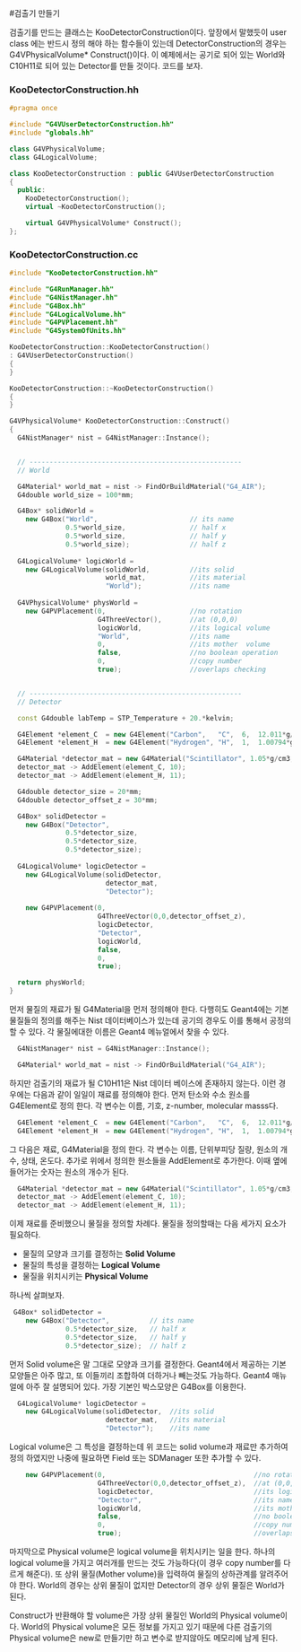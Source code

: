 #검출기 만들기

검출기를 만드는 클래스는 KooDetectorConstruction이다. 앞장에서 말했듯이 user class 에는 반드시 정의 해야 하는 함수들이 있는데 DetectorConstruction의 경우는 G4VPhysicalVolume* Construct()이다. 이 예제에서는 공기로 되어 있는 World와 C10H11로 되어 있는 Detector를 만들 것이다. 코드를 보자.

### KooDetectorConstruction.hh
```c++
#pragma once 

#include "G4VUserDetectorConstruction.hh"
#include "globals.hh"

class G4VPhysicalVolume;
class G4LogicalVolume;

class KooDetectorConstruction : public G4VUserDetectorConstruction
{
  public:
    KooDetectorConstruction();
    virtual ~KooDetectorConstruction();

    virtual G4VPhysicalVolume* Construct();
};
```

### KooDetectorConstruction.cc
```c++
#include "KooDetectorConstruction.hh"

#include "G4RunManager.hh"
#include "G4NistManager.hh"
#include "G4Box.hh"
#include "G4LogicalVolume.hh"
#include "G4PVPlacement.hh"
#include "G4SystemOfUnits.hh"

KooDetectorConstruction::KooDetectorConstruction()
: G4VUserDetectorConstruction()
{
}

KooDetectorConstruction::~KooDetectorConstruction()
{
}

G4VPhysicalVolume* KooDetectorConstruction::Construct()
{  
  G4NistManager* nist = G4NistManager::Instance();


  // -----------------------------------------------------
  // World

  G4Material* world_mat = nist -> FindOrBuildMaterial("G4_AIR");
  G4double world_size = 100*mm;

  G4Box* solidWorld =    
    new G4Box("World",                       // its name
              0.5*world_size,                // half x
              0.5*world_size,                // half y
              0.5*world_size);               // half z
      
  G4LogicalVolume* logicWorld =                         
    new G4LogicalVolume(solidWorld,          //its solid
                        world_mat,           //its material
                        "World");            //its name
                                   
  G4VPhysicalVolume* physWorld = 
    new G4PVPlacement(0,                     //no rotation
                      G4ThreeVector(),       //at (0,0,0)
                      logicWorld,            //its logical volume
                      "World",               //its name
                      0,                     //its mother  volume
                      false,                 //no boolean operation
                      0,                     //copy number
                      true);                 //overlaps checking


  // -----------------------------------------------------
  // Detector

  const G4double labTemp = STP_Temperature + 20.*kelvin;

  G4Element *element_C  = new G4Element("Carbon",   "C",  6,  12.011*g/mole);
  G4Element *element_H  = new G4Element("Hydrogen", "H",  1,  1.00794*g/mole);

  G4Material *detector_mat = new G4Material("Scintillator", 1.05*g/cm3, 2, kStateSolid, labTemp);
  detector_mat -> AddElement(element_C, 10);
  detector_mat -> AddElement(element_H, 11);

  G4double detector_size = 20*mm;
  G4double detector_offset_z = 30*mm;

  G4Box* solidDetector =    
    new G4Box("Detector",
              0.5*detector_size,
              0.5*detector_size,
              0.5*detector_size);
      
  G4LogicalVolume* logicDetector =                         
    new G4LogicalVolume(solidDetector,
                        detector_mat,
                        "Detector");
                                   
    new G4PVPlacement(0,
                      G4ThreeVector(0,0,detector_offset_z),
                      logicDetector,
                      "Detector",
                      logicWorld,
                      false,
                      0,
                      true);

  return physWorld;
}

```

먼저 물질의 재료가 될 G4Material을 먼저 정의해야 한다. 다행히도 Geant4에는 기본 물질들의 정의를 해주는 Nist 데이터베이스가 있는데 공기의 경우도 이를 통해서 공정의 할 수 있다. 각 물질에대한 이름은 Geant4 메뉴얼에서 찾을 수 있다.

```c++
  G4NistManager* nist = G4NistManager::Instance();
```
```c++
  G4Material* world_mat = nist -> FindOrBuildMaterial("G4_AIR");
```

하지만 검출기의 재료가 될 C10H11은 Nist 데이터 베이스에 존재하지 않는다. 이런 경우에는 다음과 같이 일일이 재료를 정의해야 한다. 먼저 탄소와 수소 원소를 G4Element로 정의 한다. 각 변수는 이름, 기호, z-number, molecular masss다.

```c++
  G4Element *element_C  = new G4Element("Carbon",   "C",  6,  12.011*g/mole);
  G4Element *element_H  = new G4Element("Hydrogen", "H",  1,  1.00794*g/mole);
```

그 다음은 재료, G4Material을 정의 한다. 각 변수는 이름, 단위부피당 질량, 원소의 개수, 상태, 온도다. 추가로 위에서 정의한 원소들을 AddElement로 추가한다. 이때 옆에 들어가는 숫자는 원소의 개수가 된다.

```c++
  G4Material *detector_mat = new G4Material("Scintillator", 1.05*g/cm3, 2, kStateSolid, labTemp);
  detector_mat -> AddElement(element_C, 10);
  detector_mat -> AddElement(element_H, 11);
```

이제 재료를 준비했으니 물질을 정의할 차례다. 물질을 정의할때는 다음 세가지 요소가 필요하다.
- 물질의 모양과 크기를 결정하는 **Solid Volume**
- 물질의 특성을 결정하는 **Logical Volume**
- 물질을 위치시키는 **Physical Volume**

하나씩 살펴보자.

```c++
 G4Box* solidDetector =    
    new G4Box("Detector",          // its name
              0.5*detector_size,   // half x
              0.5*detector_size,   // half y
              0.5*detector_size);  // half z
```

먼저 Solid volume은 말 그대로 모양과 크기를 결정한다. Geant4에서 제공하는 기본 모양들은 아주 많고, 또 이들끼리 조합하여 더하거나 빼는것도 가능하다. Geant4 매뉴얼에 아주 잘 설명되어 있다. 가장 기본인 박스모양은 G4Box를 이용한다. 

```c++
  G4LogicalVolume* logicDetector =                         
    new G4LogicalVolume(solidDetector,  //its solid
                        detector_mat,   //its material
                        "Detector");    //its name
```

Logical volume은 그 특성을 결정하는데 위 코드는 solid volume과 재료만 추가하여 정의 하였지만 나중에 필요하면 Field 또는 SDManager 또한 추가할 수 있다.

```c++
    new G4PVPlacement(0,                                     //no rotation
                      G4ThreeVector(0,0,detector_offset_z),  //at (0,0,0)
                      logicDetector,                         //its logical volume
                      "Detector",                            //its name
                      logicWorld,                            //its mother  volume
                      false,                                 //no boolean operation
                      0,                                     //copy number
                      true);                                 //overlaps checking
```

마지막으로 Physical volume은 logical volume을 위치시키는 일을 한다. 하나의 logical volume을 가지고 여러개를 만드는 것도 가능하다(이 경우 copy number를 다르게 해준다). 또 상위 물질(Mother volume)을 입력하여 물질의 상하관계를 알려주어야 한다. World의 경우는 상위 물질이 없지만 Detector의 경우 상위 물질은 World가 된다.

Construct가 반환해야 할 volume은 가장 상위 물질인 World의 Physical volume이다. World의 Physical volume은 모든 정보를 가지고 있기 때문에 다른 검출기의 Physical volume은 new로 만들기만 하고 변수로 받지않아도 메모리에 남게 된다.
